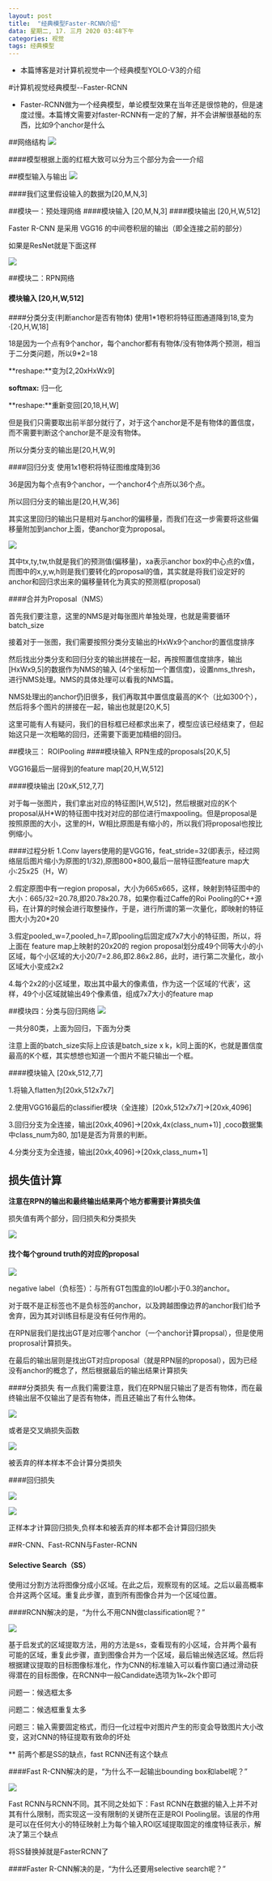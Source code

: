 ```yaml
---
layout: post
title:  "经典模型Faster-RCNN介绍"
data: 星期二, 17. 三月 2020 03:48下午 
categories: 视觉
tags: 经典模型
---
```

* 本篇博客是对计算机视觉中一个经典模型YOLO-V3的介绍

#计算机视觉经典模型--Faster-RCNN


* Faster-RCNN做为一个经典模型，单论模型效果在当年还是很惊艳的，但是速度过慢。本篇博文需要对faster-RCNN有一定的了解，并不会讲解很基础的东西，比如9个anchor是什么

##网络结构
![](imgs/20200317-155605.png)


####模型根据上面的红框大致可以分为三个部分为会一一介绍

##模型输入与输出
![](imgs/20200317-155709.png)

####我们这里假设输入的数据为[20,M,N,3]

##模块一：预处理网络
####模块输入  [20,M,N,3]
####模块输出  [20,H,W,512]

Faster R-CNN 是采用 VGG16 的中间卷积层的输出（即全连接之前的部分）

如果是ResNet就是下面这样

![](imgs/20200318-093417.png)

##模块二：RPN网络
#### 模块输入 [20,H,W,512]


####分类分支(判断anchor是否有物体)
使用1*1卷积将特征图通道降到18,变为·[20,H,W,18]
>
18是因为一个点有9个anchor，每个anchor都有有物体/没有物体两个预测，相当于二分类问题，所以9*2=18


**reshape:**变为[2,20xHxWx9] 

**softmax:** 归一化

**reshape:**重新变回[20,18,H,W]

但是我们只需要取出前半部分就行了，对于这个anchor是不是有物体的置信度，而不需要判断这个anchor是不是没有物体。

所以分类分支的输出是[20,H,W,9]

####回归分支
使用1x1卷积将特征图维度降到36
>
36是因为每个点有9个anchor，一个anchor4个点所以36个点。

所以回归分支的输出是[20,H,W,36]

>
其实这里回归的输出只是相对与anchor的偏移量，而我们在这一步需要将这些偏移量附加到anchor上面，使anchor变为proposal。
>
![](imgs/20200317-233802.png)
>
其中tx,ty,tw,th就是我们的预测值(偏移量)，xa表示anchor box的中心点的x值，而图中的x,y,w,h则是我们要转化的proposal的值，其实就是将我们设定好的anchor和回归求出来的偏移量转化为真实的预测框(proposal)

####合并为Proposal（NMS）

首先我们要注意，这里的NMS是对每张图片单独处理，也就是需要循环batch_size

接着对于一张图，我们需要按照分类分支输出的HxWx9个anchor的置信度排序

然后找出分类分支和回归分支的输出拼接在一起，再按照置信度排序，输出[HxWx9,5]的数据作为NMS的输入 (4个坐标加一个置信度)，设置nms_thresh，进行NMS处理。NMS的具体处理可以看我的NMS篇。


NMS处理出的anchor仍旧很多，我们再取其中置信度最高的K个（比如300个），然后将多个图片的拼接在一起，输出也就是[20,K,5]

>
这里可能有人有疑问，我们的目标框已经都求出来了，模型应该已经结束了，但起始这只是一次粗略的回归，还需要下面更加精细的回归。


##模块三： ROIPooling
####模块输入 
RPN生成的proposals[20,K,5]

VGG16最后一层得到的feature map[20,H,W,512]

####模块输出
[20xK,512,7,7]


>
对于每一张图片，我们拿出对应的特征图[H,W,512]，然后根据对应的K个proposal从H*W的特征图中找对对应的部位进行maxpooling。但是proposal是按照原图的大小，这里的H，W相比原图是有缩小的，所以我们将proposal也按比例缩小。

####过程分析
1.Conv layers使用的是VGG16，feat_stride=32(即表示，经过网络层后图片缩小为原图的1/32),原图800*800,最后一层特征图feature map大小:25x25（H，W）

2.假定原图中有一region proposal，大小为665x665，这样，映射到特征图中的大小：665/32=20.78,即20.78x20.78，如果你看过Caffe的Roi Pooling的C++源码，在计算的时候会进行取整操作，于是，进行所谓的第一次量化，即映射的特征图大小为20*20

3.假定pooled_w=7,pooled_h=7,即pooling后固定成7x7大小的特征图，所以，将上面在 feature map上映射的20x20的 region  proposal划分成49个同等大小的小区域，每个小区域的大小20/7=2.86,即2.86x2.86，此时，进行第二次量化，故小区域大小变成2x2

4.每个2x2的小区域里，取出其中最大的像素值，作为这一个区域的‘代表’，这样，49个小区域就输出49个像素值，组成7x7大小的feature map

##模块四：分类与回归网络
![](imgs/20200317-162051.png)

一共分80类，上面为回归，下面为分类

注意上面的batch_size实际上应该是batch_size x k，k同上面的K，也就是置信度最高的K个框，其实想想也知道一个图片不能只输出一个框。 

####模块输入  [20xk,512,7,7]

1.将输入flatten为[20xk,512x7x7]

2.使用VGG16最后的classifier模块（全连接）[20xk,512x7x7]->[20xk,4096]

3.回归分支为全连接，输出[20xk,4096]->[20xk,4x(class_num+1)] ,coco数据集中class_num为80, 加1是是否为背景的判断。

4.分类分支为全连接，输出[20xk,4096]->[20xk,class_num+1]


## 损失值计算

**注意在RPN的输出和最终输出结果两个地方都需要计算损失值**

损失值有两个部分，回归损失和分类损失

![](imgs/20200318-093803.png)

#### 找个每个ground truth的对应的proposal

![](imgs/20200318-101123.png)

negative label（负标签）：与所有GT包围盒的IoU都小于0.3的anchor。

对于既不是正标签也不是负标签的anchor，以及跨越图像边界的anchor我们给予舍弃，因为其对训练目标是没有任何作用的。

>
在RPN层我们是找出GT是对应哪个anchor（一个anchor计算propsal），但是使用proprosal计算损失。
>
在最后的输出层则是找出GT对应proposal（就是RPN层的proposal），因为已经没有anchor的概念了，然后根据最后的输出结果计算损失

####分类损失
有一点我们需要注意，我们在RPN层只输出了是否有物体，而在最终输出层不仅输出了是否有物体，而且还输出了有什么物体。

![](imgs/20200318-094042.png)

或者是交叉熵损失函数

![](imgs/20200318-094845.png)

>
被丢弃的样本样本不会计算分类损失

####回归损失

![](imgs/20200318-093633.png)

![](imgs/20200318-093641.png)

>
正样本才计算回归损失,负样本和被丢弃的样本都不会计算回归损失

##R-CNN、Fast-RCNN与Faster-RCNN

#### Selective Search（SS）

使用过分割方法将图像分成小区域。在此之后，观察现有的区域。之后以最高概率合并这两个区域。重复此步骤，直到所有图像合并为一个区域位置。

####RCNN解决的是，“为什么不用CNN做classification呢？”

![](imgs/20200318-111728.png)

基于启发式的区域提取方法，用的方法是ss，查看现有的小区域，合并两个最有可能的区域，重复此步骤，直到图像合并为一个区域，最后输出候选区域。然后将根据建议提取的目标图像标准化，作为CNN的标准输入可以看作窗口通过滑动获得潜在的目标图像，在RCNN中一般Candidate选项为1k~2k个即可


问题一：候选框太多

问题二：候选框重复太多

问题三：输入需要固定格式，而归一化过程中对图片产生的形变会导致图片大小改变，这对CNN的特征提取有致命的坏处

** 前两个都是SS的缺点，fast RCNN还有这个缺点

####Fast R-CNN解决的是，“为什么不一起输出bounding box和label呢？”

![](imgs/20200318-111423.png)

Fast RCNN与RCNN不同。其不同之处如下：Fast RCNN在数据的输入上并不对其有什么限制，而实现这一没有限制的关键所在正是ROI Pooling层。该层的作用是可以在任何大小的特征映射上为每个输入ROI区域提取固定的维度特征表示，解决了第三个缺点

将SS替换掉就是FasterRCNN了

####Faster R-CNN解决的是，“为什么还要用selective search呢？”













